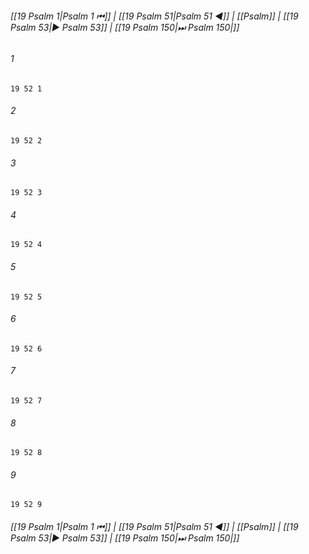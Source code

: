 
###### [[19 Psalm 1|Psalm 1 ⏮]] | [[19 Psalm 51|Psalm 51 ◀]] | [[Psalm]] | [[19 Psalm 53|▶ Psalm 53]] | [[19 Psalm 150|⏭ Psalm 150|]]

###### 1
``` verse
19 52 1 
```
###### 2
``` verse
19 52 2 
```
###### 3
``` verse
19 52 3 
```
###### 4
``` verse
19 52 4 
```
###### 5
``` verse
19 52 5 
```
###### 6
``` verse
19 52 6 
```
###### 7
``` verse
19 52 7 
```
###### 8
``` verse
19 52 8 
```
###### 9
``` verse
19 52 9 
```

###### [[19 Psalm 1|Psalm 1 ⏮]] | [[19 Psalm 51|Psalm 51 ◀]] | [[Psalm]] | [[19 Psalm 53|▶ Psalm 53]] | [[19 Psalm 150|⏭ Psalm 150|]]

